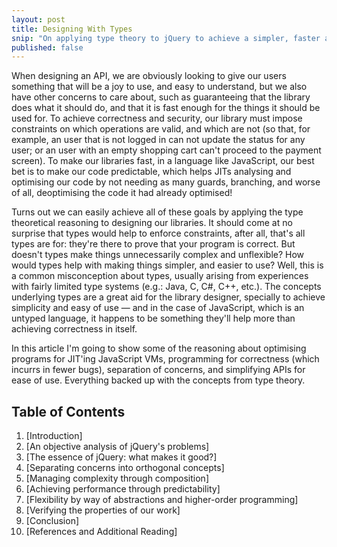 ```yaml
---
layout: post
title: Designing With Types
snip: "On applying type theory to jQuery to achieve a simpler, faster and correct API."
published: false
---
```


When designing an API, we are obviously looking to give our users something that will be a joy to use, and easy to understand, but we also have other concerns to care about, such as guaranteeing that the library does what it should do, and that it is fast enough for the things it should be used for. To achieve correctness and security, our library must impose constraints on which operations are valid, and which are not (so that, for example, an user that is not logged in can not update the status for any user; or an user with an empty shopping cart can't proceed to the payment screen). To make our libraries fast, in a language like JavaScript, our best bet is to make our code predictable, which helps JITs analysing and optimising our code by not needing as many guards, branching, and worse of all, deoptimising the code it had already optimised!

Turns out we can easily achieve all of these goals by applying the type theoretical reasoning to designing our libraries. It should come at no surprise that types would help to enforce constraints, after all, that's all types are for: they're there to prove that your program is correct. But doesn't types make things unnecessarily complex and unflexible? How would types help with making things simpler, and easier to use? Well, this is a common misconception about types, usually arising from experiences with fairly limited type systems (e.g.: Java, C, C#, C++, etc.). The concepts underlying types are a great aid for the library designer, specially to achieve simplicity and easy of use — and in the case of JavaScript, which is an untyped language, it happens to be something they'll help more than achieving correctness in itself.

In this article I'm going to show some of the reasoning about optimising programs for JIT'ing JavaScript VMs, programming for correctness (which incurrs in fewer bugs), separation of concerns, and simplifying APIs for ease of use. Everything backed up with the concepts from type theory.

## Table of Contents

 1. [Introduction]
 2. [An objective analysis of jQuery's problems]
 3. [The essence of jQuery: what makes it good?]
 4. [Separating concerns into orthogonal concepts]
 5. [Managing complexity through composition]
 6. [Achieving performance through predictability]
 7. [Flexibility by way of abstractions and higher-order programming]
 8. [Verifying the properties of our work]
 9. [Conclusion]
 10. [References and Additional Reading]


